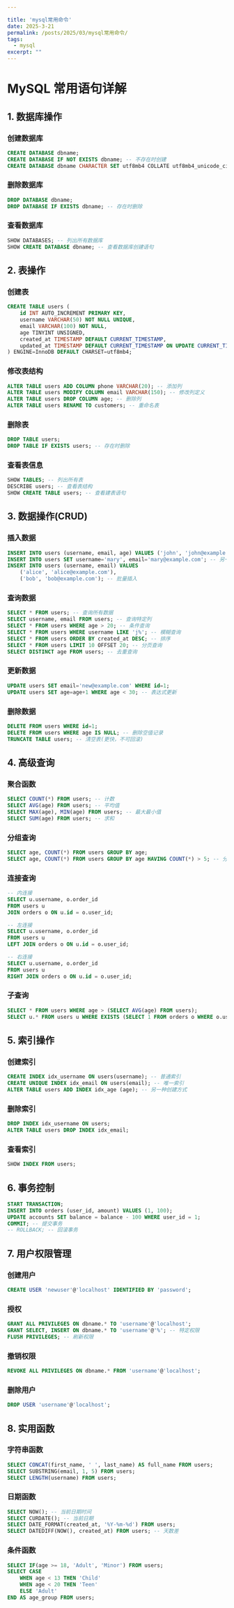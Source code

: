 ```yaml
---

title: 'mysql常用命令'
date: 2025-3-21
permalink: /posts/2025/03/mysql常用命令/
tags:
  - mysql
excerpt: "" 
---
```




# MySQL 常用语句详解

## 1. 数据库操作

### 创建数据库

```sql
CREATE DATABASE dbname;
CREATE DATABASE IF NOT EXISTS dbname; -- 不存在时创建
CREATE DATABASE dbname CHARACTER SET utf8mb4 COLLATE utf8mb4_unicode_ci; -- 指定字符集
```

### 删除数据库

```sql
DROP DATABASE dbname;
DROP DATABASE IF EXISTS dbname; -- 存在时删除
```

### 查看数据库

```sql
SHOW DATABASES; -- 列出所有数据库
SHOW CREATE DATABASE dbname; -- 查看数据库创建语句
```

## 2. 表操作

### 创建表

```sql
CREATE TABLE users (
    id INT AUTO_INCREMENT PRIMARY KEY,
    username VARCHAR(50) NOT NULL UNIQUE,
    email VARCHAR(100) NOT NULL,
    age TINYINT UNSIGNED,
    created_at TIMESTAMP DEFAULT CURRENT_TIMESTAMP,
    updated_at TIMESTAMP DEFAULT CURRENT_TIMESTAMP ON UPDATE CURRENT_TIMESTAMP
) ENGINE=InnoDB DEFAULT CHARSET=utf8mb4;
```

### 修改表结构

```sql
ALTER TABLE users ADD COLUMN phone VARCHAR(20); -- 添加列
ALTER TABLE users MODIFY COLUMN email VARCHAR(150); -- 修改列定义
ALTER TABLE users DROP COLUMN age; -- 删除列
ALTER TABLE users RENAME TO customers; -- 重命名表
```

### 删除表

```sql
DROP TABLE users;
DROP TABLE IF EXISTS users; -- 存在时删除
```

### 查看表信息

```sql
SHOW TABLES; -- 列出所有表
DESCRIBE users; -- 查看表结构
SHOW CREATE TABLE users; -- 查看建表语句
```

## 3. 数据操作(CRUD)

### 插入数据

```sql
INSERT INTO users (username, email, age) VALUES ('john', 'john@example.com', 25);
INSERT INTO users SET username='mary', email='mary@example.com'; -- 另一种语法
INSERT INTO users (username, email) VALUES 
    ('alice', 'alice@example.com'),
    ('bob', 'bob@example.com'); -- 批量插入
```

### 查询数据

```sql
SELECT * FROM users; -- 查询所有数据
SELECT username, email FROM users; -- 查询特定列
SELECT * FROM users WHERE age > 20; -- 条件查询
SELECT * FROM users WHERE username LIKE 'j%'; -- 模糊查询
SELECT * FROM users ORDER BY created_at DESC; -- 排序
SELECT * FROM users LIMIT 10 OFFSET 20; -- 分页查询
SELECT DISTINCT age FROM users; -- 去重查询
```

### 更新数据

```sql
UPDATE users SET email='new@example.com' WHERE id=1;
UPDATE users SET age=age+1 WHERE age < 30; -- 表达式更新
```

### 删除数据

```sql
DELETE FROM users WHERE id=1;
DELETE FROM users WHERE age IS NULL; -- 删除空值记录
TRUNCATE TABLE users; -- 清空表(更快，不可回滚)
```

## 4. 高级查询

### 聚合函数

```sql
SELECT COUNT(*) FROM users; -- 计数
SELECT AVG(age) FROM users; -- 平均值
SELECT MAX(age), MIN(age) FROM users; -- 最大最小值
SELECT SUM(age) FROM users; -- 求和
```

### 分组查询

```sql
SELECT age, COUNT(*) FROM users GROUP BY age;
SELECT age, COUNT(*) FROM users GROUP BY age HAVING COUNT(*) > 5; -- 分组后过滤
```

### 连接查询

```sql
-- 内连接
SELECT u.username, o.order_id 
FROM users u 
JOIN orders o ON u.id = o.user_id;

-- 左连接
SELECT u.username, o.order_id 
FROM users u 
LEFT JOIN orders o ON u.id = o.user_id;

-- 右连接
SELECT u.username, o.order_id 
FROM users u 
RIGHT JOIN orders o ON u.id = o.user_id;
```

### 子查询

```sql
SELECT * FROM users WHERE age > (SELECT AVG(age) FROM users);
SELECT u.* FROM users u WHERE EXISTS (SELECT 1 FROM orders o WHERE o.user_id = u.id);
```

## 5. 索引操作

### 创建索引

```sql
CREATE INDEX idx_username ON users(username); -- 普通索引
CREATE UNIQUE INDEX idx_email ON users(email); -- 唯一索引
ALTER TABLE users ADD INDEX idx_age (age); -- 另一种创建方式
```

### 删除索引

```sql
DROP INDEX idx_username ON users;
ALTER TABLE users DROP INDEX idx_email;
```

### 查看索引

```sql
SHOW INDEX FROM users;
```

## 6. 事务控制

```sql
START TRANSACTION;
INSERT INTO orders (user_id, amount) VALUES (1, 100);
UPDATE accounts SET balance = balance - 100 WHERE user_id = 1;
COMMIT; -- 提交事务
-- ROLLBACK; -- 回滚事务
```

## 7. 用户权限管理

### 创建用户

```sql
CREATE USER 'newuser'@'localhost' IDENTIFIED BY 'password';
```

### 授权

```sql
GRANT ALL PRIVILEGES ON dbname.* TO 'username'@'localhost';
GRANT SELECT, INSERT ON dbname.* TO 'username'@'%'; -- 特定权限
FLUSH PRIVILEGES; -- 刷新权限
```

### 撤销权限

```sql
REVOKE ALL PRIVILEGES ON dbname.* FROM 'username'@'localhost';
```

### 删除用户

```sql
DROP USER 'username'@'localhost';
```

## 8. 实用函数

### 字符串函数

```sql
SELECT CONCAT(first_name, ' ', last_name) AS full_name FROM users;
SELECT SUBSTRING(email, 1, 5) FROM users;
SELECT LENGTH(username) FROM users;
```

### 日期函数

```sql
SELECT NOW(); -- 当前日期时间
SELECT CURDATE(); -- 当前日期
SELECT DATE_FORMAT(created_at, '%Y-%m-%d') FROM users;
SELECT DATEDIFF(NOW(), created_at) FROM users; -- 天数差
```

### 条件函数

```sql
SELECT IF(age >= 18, 'Adult', 'Minor') FROM users;
SELECT CASE 
    WHEN age < 13 THEN 'Child'
    WHEN age < 20 THEN 'Teen'
    ELSE 'Adult'
END AS age_group FROM users;
```
